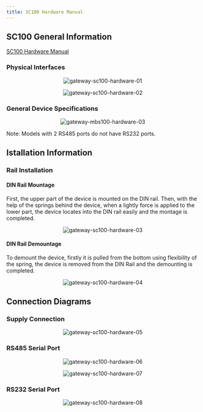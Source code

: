```yaml
---
title: SC100 Hardware Manual
---
```

## SC100 General Information

[SC100 Hardware Manual](https://www.mikrodev.com/wp-content/uploads/2025/08/MIKRODEV_HM_SC100_en.pdf)

### Physical Interfaces

<center>

![gateway-sc100-hardware-01](/img/gateway-sc100-hardware-01.png)

</center>

<center>

![gateway-sc100-hardware-02](/img/gateway-sc100-hardware-02.png)

</center>

### General Device Specifications

<center>

![gateway-mbs100-hardware-03](/img/gateway-mbs100-hardware-03.png)

</center>

Note: Models with 2 RS485 ports do not have RS232 ports.

## Istallation Information 

### Rail Installation

#### DIN Rail Mountage
First, the upper part of the device is mounted on the DIN rail. Then, with the help of the
springs behind the device, when a lightly force is applied to the lower part, the device
locates into the DIN rail easily and the montage is completed.

<center>

![gateway-sc100-hardware-03](/img/gateway-sc100-hardware-03.png)

</center>

#### DIN Rail Demountage
To demount the device, firstly it is pulled from the bottom using flexibility of the spring,
the device is removed from the DIN Rail and the demounting is completed.

<center>

![gateway-sc100-hardware-04](/img/gateway-sc100-hardware-04.png)

</center>

## Connection Diagrams

### Supply Connection

<center>

![gateway-sc100-hardware-05](/img/gateway-sc100-hardware-05.png)

</center>

### RS485 Serial Port

<center>

![gateway-sc100-hardware-06](/img/gateway-sc100-hardware-06.png)

</center>

<center>

![gateway-sc100-hardware-07](/img/gateway-sc100-hardware-07.png)

</center>

### RS232 Serial Port

<center>

![gateway-sc100-hardware-08](/img/gateway-sc100-hardware-08.png)

</center>
